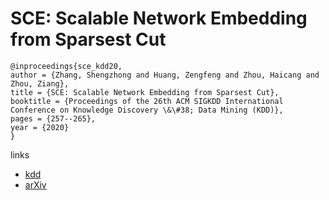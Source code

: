 # SCE: Scalable Network Embedding from Sparsest Cut

```
@inproceedings{sce_kdd20,
author = {Zhang, Shengzhong and Huang, Zengfeng and Zhou, Haicang and Zhou, Ziang},
title = {SCE: Scalable Network Embedding from Sparsest Cut},
booktitle = {Proceedings of the 26th ACM SIGKDD International Conference on Knowledge Discovery \&\#38; Data Mining (KDD)},
pages = {257--265},
year = {2020}
}
```

links
- [kdd](https://www.kdd.org/kdd2020/accepted-papers/view/sce-scalable-newtork-embedding-from-sparsest-cut)
- [arXiv](https://arxiv.org/abs/2006.16499)
